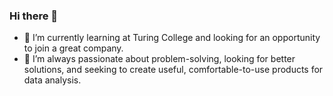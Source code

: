 ### Hi there 👋

- 🌱 I’m currently learning at Turing College and looking for an opportunity to join a great company.
- 🤔 I’m always passionate about problem-solving, looking for better solutions, and seeking to create useful, comfortable-to-use products for data analysis.
